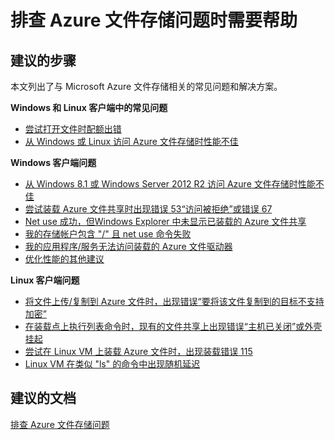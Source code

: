<properties
    pageTitle="I need help troubleshooting Azure File issues"
    description="排查 Azure 文件存储问题"
    service="microsoft.storage"
    resource="storageaccounts"
    authors="passaree"
    displayOrder="7"
    selfHelpType="resource"
    supportTopicIds="32551659,32551666"
    resourceTags=""
    productPesIds="15629"
    cloudEnvironments="public"
/>


# <a name="i-need-help-troubleshooting-azure-file-issues"></a>排查 Azure 文件存储问题时需要帮助

## <a name="recommended-steps"></a>**建议的步骤**
本文列出了与 Microsoft Azure 文件存储相关的常见问题和解决方案。 

**Windows 和 Linux 客户端中的常见问题**
- [尝试打开文件时配额出错](https://docs.microsoft.com/azure/storage/storage-troubleshoot-file-connection-problems#quotaerror)<br>
- [从 Windows 或 Linux 访问 Azure 文件存储时性能不佳](https://docs.microsoft.com/azure/storage/storage-troubleshoot-file-connection-problems#slowboth)<br>
 
**Windows 客户端问题**
- [从 Windows 8.1 或 Windows Server 2012 R2 访问 Azure 文件存储时性能不佳](https://docs.microsoft.com/azure/storage/storage-troubleshoot-file-connection-problems#windowsslow)<br>
- [尝试装载 Azure 文件共享时出现错误 53“访问被拒绝”或错误 67](https://docs.microsoft.com/azure/storage/storage-troubleshoot-file-connection-problems#error53)<br>
- [Net use 成功，但Windows Explorer 中未显示已装载的 Azure 文件共享](https://docs.microsoft.com/azure/storage/storage-troubleshoot-file-connection-problems#netuse)<br>
- [我的存储帐户包含 "/" 且 net use 命令失败](https://docs.microsoft.com/azure/storage/storage-troubleshoot-file-connection-problems#slashfails)<br>
- [我的应用程序/服务无法访问装载的 Azure 文件驱动器](https://docs.microsoft.com/azure/storage/storage-troubleshoot-file-connection-problems#accessfiledrive)<br>
- [优化性能的其他建议](https://docs.microsoft.com/azure/storage/storage-troubleshoot-file-connection-problems#additional)<br>

**Linux 客户端问题**
- [将文件上传/复制到 Azure 文件时，出现错误“要将该文件复制到的目标不支持加密”](https://docs.microsoft.com/azure/storage/storage-troubleshoot-file-connection-problems#encryption)<br>
- [在装载点上执行列表命令时，现有的文件共享上出现错误“主机已关闭”或外壳挂起](https://docs.microsoft.com/azure/storage/storage-troubleshoot-file-connection-problems#errorhold)<br>
- [尝试在 Linux VM 上装载 Azure 文件时，出现装载错误 115](https://docs.microsoft.com/azure/storage/storage-troubleshoot-file-connection-problems#error15)<br>
- [Linux VM 在类似 "ls" 的命令中出现随机延迟](https://docs.microsoft.com/azure/storage/storage-troubleshoot-file-connection-problems#delayproblem)<br>

## <a name="recommended-documents"></a>**建议的文档**
[排查 Azure 文件存储问题](https://docs.microsoft.com/azure/storage/storage-troubleshoot-file-connection-problems#error53)



<!--HONumber=Feb17_HO2-->


